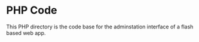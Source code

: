 # PHP Code
This PHP directory is the code base for the adminstation interface of a flash based web app. 
